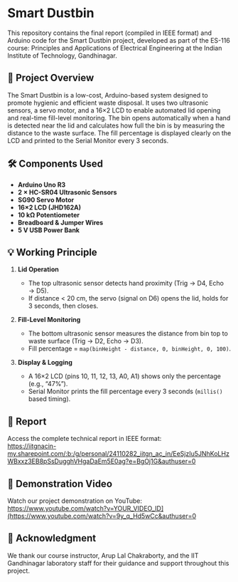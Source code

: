 # Smart Dustbin

This repository contains the final report (compiled in IEEE format) and Arduino code for the Smart Dustbin project, developed as part of the ES-116 course: Principles and Applications of Electrical Engineering at the Indian Institute of Technology, Gandhinagar.

## 🚀 Project Overview

The Smart Dustbin is a low-cost, Arduino-based system designed to promote hygienic and efficient waste disposal. It uses two ultrasonic sensors, a servo motor, and a 16×2 LCD to enable automated lid opening and real-time fill-level monitoring. The bin opens automatically when a hand is detected near the lid and calculates how full the bin is by measuring the distance to the waste surface. The fill percentage is displayed clearly on the LCD and printed to the Serial Monitor every 3 seconds.

## 🛠️ Components Used

- **Arduino Uno R3**  
- **2 × HC-SR04 Ultrasonic Sensors**  
- **SG90 Servo Motor**  
- **16×2 LCD (JHD162A)**  
- **10 kΩ Potentiometer**  
- **Breadboard & Jumper Wires**  
- **5 V USB Power Bank**  

## 💡 Working Principle

1. **Lid Operation**  
   - The top ultrasonic sensor detects hand proximity (Trig → D4, Echo → D5).  
   - If distance < 20 cm, the servo (signal on D6) opens the lid, holds for 3 seconds, then closes.

2. **Fill-Level Monitoring**  
   - The bottom ultrasonic sensor measures the distance from bin top to waste surface (Trig → D2, Echo → D3).  
   - Fill percentage = `map(binHeight - distance, 0, binHeight, 0, 100)`.  

3. **Display & Logging**  
   - A 16×2 LCD (pins 10, 11, 12, 13, A0, A1) shows only the percentage (e.g., “47%”).  
   - Serial Monitor prints the fill percentage every 3 seconds (`millis()` based timing).

## 📄 Report

Access the complete technical report in IEEE format:  
https://iitgnacin-my.sharepoint.com/:b:/g/personal/24110282_iitgn_ac_in/EeSjzIu5JNhKoLHzWBxxz3EB8pSsDugghVHgaDaEm5E0ag?e=BgOj1G&authuser=0

## 🎥 Demonstration Video

Watch our project demonstration on YouTube:  
https://www.youtube.com/watch?v=YOUR_VIDEO_ID](https://www.youtube.com/watch?v=9y_q_Hd5wCc&authuser=0 

## 👏 Acknowledgment

We thank our course instructor, Arup Lal Chakraborty, and the IIT Gandhinagar laboratory staff for their guidance and support throughout this project.

